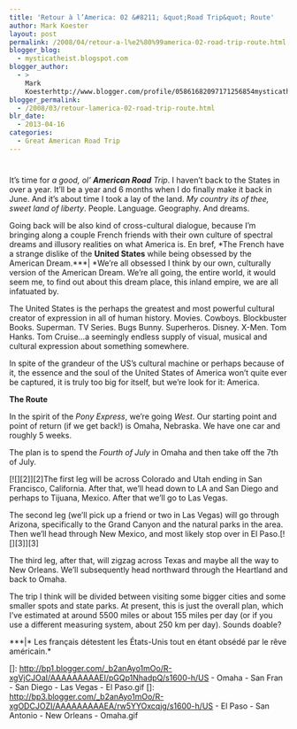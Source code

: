 ```yaml
---
title: 'Retour à l’America: 02 &#8211; &quot;Road Trip&quot; Route'
author: Mark Koester
layout: post
permalink: /2008/04/retour-a-l%e2%80%99america-02-road-trip-route.html
blogger_blog:
  - mysticatheist.blogspot.com
blogger_author:
  - >
    Mark
    Koesterhttp://www.blogger.com/profile/05861682097171256854mysticatheist@gmail.com
blogger_permalink:
  - /2008/03/retour-lamerica-02-road-trip-route.html
blr_date:
  - 2013-04-16
categories:
  - Great American Road Trip
---
```

# 

It’s time for *a good, ol’ **American Road** Trip*. 
I haven’t back to the States in over a year. It’ll be a year and 6 months when I do finally make it back in June. And it’s about time I took a lay of the land. *My country its of thee, sweet land of liberty*. People. Language. Geography. And dreams. 

Going back will be also kind of cross-cultural dialogue, because I’m bringing along a couple French friends with their own culture of spectral dreams and illusory realities on what America is. En bref, *The French have a strange dislike of the **United States** while being obsessed by the American Dream.\***| *We’re all obsessed I think by our own, culturally version of the American Dream. We’re all going, the entire world, it would seem me, to find out about this dream place, this inland empire, we are all infatuated by. 

The United States is the perhaps the greatest and most powerful cultural creator of expression in all of human history. Movies. Cowboys. Blockbuster Books. Superman. TV Series. Bugs Bunny. Superheros. Disney. X-Men. Tom Hanks. Tom Cruise…a seemingly endless supply of visual, musical and cultural expression about something somewhere.   

In spite of the grandeur of the US’s cultural machine or perhaps because of it, the essence and the soul of the United States of America won’t quite ever be captured, it is truly too big for itself, but we’re look for it: America. 

**The Route**

In the spirit of the *Pony Express*, we’re going *West*. Our starting point and point of return (if we get back!) is Omaha, Nebraska. We have one car and roughly 5 weeks.  

The plan is to spend the *Fourth of July* in Omaha and then take off the 7th of July. 

[![][2]][2]The first leg will be across Colorado and Utah ending in San Francisco, California. After that, we’ll head down to LA and San Diego and perhaps to Tijuana, Mexico. After that we’ll go to Las Vegas. 

The second leg (we’ll pick up a friend or two in Las Vegas) will go through Arizona, specifically to the Grand Canyon and the natural parks in the area. Then we’ll head through New Mexico, and most likely stop over in El Paso.[![][3]][3] 

The third leg, after that, will zigzag across Texas and maybe all the way to New Orleans. We’ll subsequently head northward through the Heartland and back to Omaha.   

The trip I think will be divided between visiting some bigger cities and some smaller spots and state parks. At present, this is just the overall plan, which I’ve estimated at around 5500 miles or about 155 miles per day (or if you use a different measuring system, about 250 km per day). Sounds doable?

\***|* Les français détestent les États-Unis tout en étant obsédé par le rêve américain.*

 []: http://bp1.blogger.com/_b2anAyo1mOo/R-xgVjCJOaI/AAAAAAAAAEI/pGQp1NhadpQ/s1600-h/US - Omaha - San Fran - San Diego - Las Vegas - El Paso.gif
 []: http://bp3.blogger.com/_b2anAyo1mOo/R-xgODCJOZI/AAAAAAAAAEA/rw5YYOxcqjg/s1600-h/US - El Paso - San Antonio - New Orleans - Omaha.gif